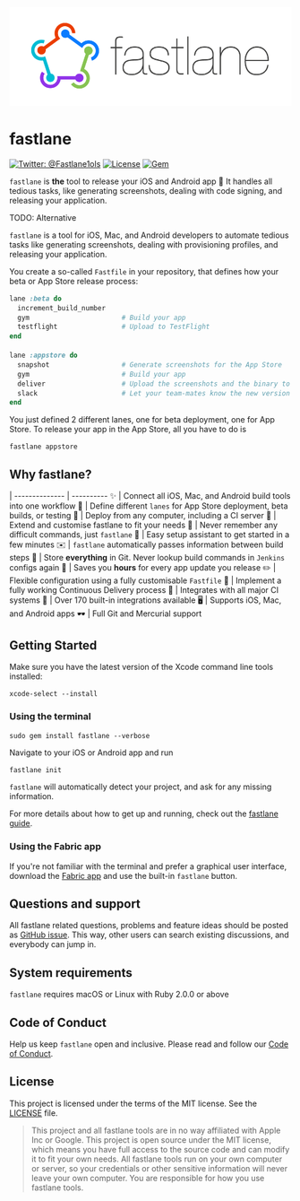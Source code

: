 ![img/fastlane_text.png](img/fastlane_text.png)

fastlane
============

[![Twitter: @Fastlane1ols](https://img.shields.io/badge/contact-@FastlaneTools-blue.svg?style=flat)](https://twitter.com/FastlaneTools)
[![License](https://img.shields.io/badge/license-MIT-green.svg?style=flat)](https://github.com/fastlane/fastlane/blob/master/LICENSE)
[![Gem](https://img.shields.io/gem/v/fastlane.svg?style=flat)](http://rubygems.org/gems/fastlane)

`fastlane` is **the** tool to release your iOS and Android app :rocket: It handles all tedious tasks, like generating screenshots, dealing with code signing, and releasing your application.

TODO: Alternative

`fastlane` is a tool for iOS, Mac, and Android developers to automate tedious tasks like generating screenshots, dealing with provisioning profiles, and releasing your application.

You create a so-called `Fastfile` in your repository, that defines how your beta or App Store release process:

```ruby
lane :beta do
  increment_build_number
  gym                       # Build your app
  testflight                # Upload to TestFlight
end

lane :appstore do
  snapshot                  # Generate screenshots for the App Store
  gym                       # Build your app
  deliver                   # Upload the screenshots and the binary to iTunes
  slack                     # Let your team-mates know the new version is live
end
```

You just defined 2 different lanes, one for beta deployment, one for App Store. To release your app in the App Store, all you have to do is

```
fastlane appstore
```

## Why fastlane?

 |
-------------- | ----------
✨ | Connect all iOS, Mac, and Android build tools into one workflow
🚝 | Define different `lanes` for App Store deployment, beta builds, or testing
🚢 | Deploy from any computer, including a CI server
🔧 | Extend and customise fastlane to fit your needs
💭 | Never remember any difficult commands, just `fastlane`
🎩 | Easy setup assistant to get started in a few minutes
✉️   | `fastlane` automatically passes information between build steps
📃 | Store **everything** in Git. Never lookup build commands in `Jenkins` configs again
🚀 | Saves you **hours** for every app update you release
✏️ | Flexible configuration using a fully customisable `Fastfile`
🚠 | Implement a fully working Continuous Delivery process
👻 | Integrates with all major CI systems
🐣 | Over 170 built-in integrations available
🖥 | Supports iOS, Mac, and Android apps
🕶 | Full Git and Mercurial support

## Getting Started

Make sure you have the latest version of the Xcode command line tools installed:

```
xcode-select --install
```

### Using the terminal

```
sudo gem install fastlane --verbose
```

Navigate to your iOS or Android app and run

```
fastlane init
```

`fastlane` will automatically detect your project, and ask for any missing information.

For more details about how to get up and running, check out the [fastlane guide](docs/Guide.md).

### Using the Fabric app

If you're not familiar with the terminal and prefer a graphical user interface, download the [Fabric app](https://get.fabric.io/) and use the built-in `fastlane` button.

## Questions and support

All fastlane related questions, problems and feature ideas should be posted as [GitHub issue](https://github.com/fastlane/fastlane/issues/new). This way, other users can search existing discussions, and everybody can jump in.

## System requirements

`fastlane` requires macOS or Linux with Ruby 2.0.0 or above

## Code of Conduct

Help us keep `fastlane` open and inclusive. Please read and follow our [Code of Conduct](CODE_OF_CONDUCT.md).

## License

This project is licensed under the terms of the MIT license. See the [LICENSE](LICENSE) file.

> This project and all fastlane tools are in no way affiliated with Apple Inc or Google. This project is open source under the MIT license, which means you have full access to the source code and can modify it to fit your own needs. All fastlane tools run on your own computer or server, so your credentials or other sensitive information will never leave your own computer. You are responsible for how you use fastlane tools.
